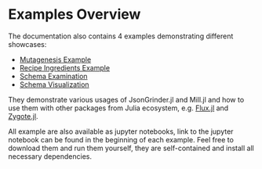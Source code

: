 # Examples Overview

The documentation also contains 4 examples demonstrating different showcases:
- [Mutagenesis Example](@ref)
- [Recipe Ingredients Example](@ref)
- [Schema Examination](@ref)
- [Schema Visualization](@ref)

They demonstrate various usages of JsonGrinder.jl and Mill.jl and how to use them with other packages
from Julia ecosystem, e.g. [Flux.jl](https://fluxml.ai/) and [Zygote.jl](https://github.com/FluxML/Zygote.jl).

All example are also available as jupyter notebooks, 
link to the jupyter notebook can be found in the beginning of each example.
Feel free to download them and run them yourself, they are self-contained and install all necessary dependencies.
